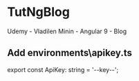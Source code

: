 # TutNgBlog

Udemy - Vladilen Minin - Angular 9 - Blog

## Add environments\apikey.ts

export const ApiKey: string = '--key--';